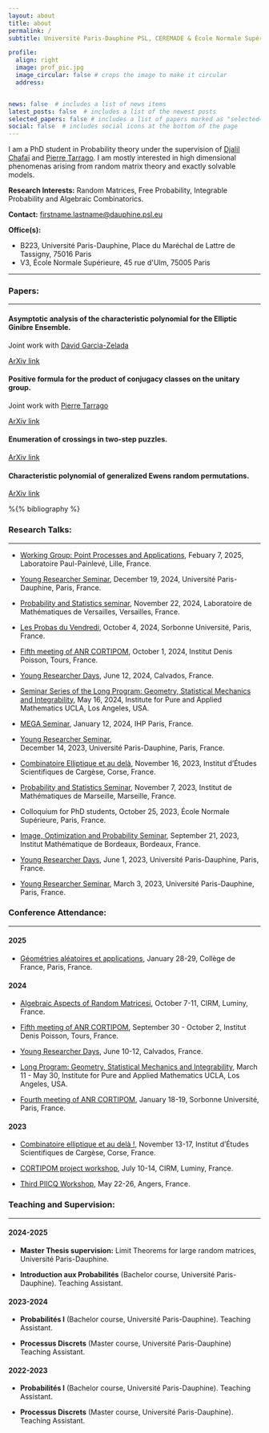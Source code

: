 ```yaml
---
layout: about
title: about
permalink: /
subtitle: Université Paris-Dauphine PSL, CEREMADE & École Normale Supérieure, DMA.

profile:
  align: right
  image: prof_pic.jpg
  image_circular: false # crops the image to make it circular
  address: 


news: false  # includes a list of news items
latest_posts: false  # includes a list of the newest posts
selected_papers: false # includes a list of papers marked as "selected={true}"
social: false  # includes social icons at the bottom of the page
---
```


I am a PhD student in Probability theory under the supervision of [Djalil Chafaï](https://djalil.chafai.net/wiki/) and [Pierre Tarrago](http://tarrago.perso.math.cnrs.fr). I am mostly interested in high dimensional phenomenas arising from random matrix theory and exactly solvable models. 

**Research Interests:** Random Matrices, Free Probability, Integrable Probability and Algebraic Combinatorics.

**Contact:** firstname.lastname@dauphine.psl.eu

**Office(s):** 
- B223, Université Paris-Dauphine, Place du Maréchal de Lattre de Tassigny, 75016 Paris
- V3, École Normale Supérieure, 45 rue d'Ulm, 75005 Paris

---

### Papers:
---


#### Asymptotic analysis of the characteristic polynomial for the Elliptic Ginibre Ensemble. 

Joint work with [David Garcìa-Zelada](https://davidgarciaz.wixsite.com/math)

[ArXiv link](http://arxiv.org/abs/2306.16720) 


#### Positive formula for the product of conjugacy classes on the unitary group.

Joint work with [Pierre Tarrago](https://tarrago.perso.math.cnrs.fr)

[ArXiv link](https://arxiv.org/abs/2405.06723)


#### Enumeration of crossings in two-step puzzles.

[ArXiv link](http://arxiv.org/abs/2411.08412)


#### Characteristic polynomial of generalized Ewens random permutations.

[ArXiv link](http://arxiv.org/abs/2504.01484)

  
%{% bibliography %}
 

### Research Talks:
---

- [Working Group: Point Processes and Applications](https://math.univ-lille.fr/agenda/groupes-de-travail), 
Febuary 7, 2025, Laboratoire Paul-Painlevé, Lille, France. 

- [Young Researcher Seminar](https://www.ceremade.dauphine.fr/en/seminars/young-researcher-seminar.html), 
December 19, 2024, Université Paris-Dauphine, Paris, France.

- [Probability and Statistics seminar](https://lmv.math.cnrs.fr/seminaires/seminaires/), November 22, 2024, 
Laboratoire de Mathématiques de Versailles, Versailles, France. 

- [Les Probas du Vendredi](https://www.lpsm.paris/seminaires/probasduvendredi/index), October 4, 2024, Sorbonne Université, Paris, France.

- [Fifth meeting of ANR CORTIPOM](https://idpoisson.fr/rostam/post/cortipom_automne_24/), October 1, 2024, Institut Denis Poisson, Tours, France. 

- [Young Researcher Days](https://sites.google.com/view/young-researchers-days/), June 12, 2024, Calvados, France.

- [Seminar Series of the Long Program: Geometry, Statistical Mechanics and Integrability](https://www.ipam.ucla.edu/programs/long-programs/geometry-statistical-mechanics-and-integrability/), 
May 16, 2024, Institute for Pure and Applied Mathematics UCLA, Los Angeles, USA.

- [MEGA Seminar](https://www.ceremade.dauphine.fr/dokuwiki/mega:seminaire), January 12, 2024, IHP Paris, France.

- [Young Researcher Seminar](https://www.ceremade.dauphine.fr/en/seminars/young-researcher-seminar.html),  
December 14, 2023, Université Paris-Dauphine, Paris, France.

- [Combinatoire Elliptique et au delà](https://cargesecombinepic.wp.imt.fr), November 16, 2023,
Institut d’Études Scientifiques de Cargèse, Corse, France.

- [Probability and Statistics Seminar](https://www.i2m.univ-amu.fr/agenda/seminaires/probabilites-et-statistique/), November 7, 2023,
Institut de Mathématiques de Marseille, Marseille, France.

- Colloquium for PhD students, October 25, 2023, École Normale Supérieure, Paris, France.

- [Image, Optimization and Probability Seminar](https://www.math.u-bordeaux.fr/imb/seminaire-images-optimisation-et-probabilites), 
September 21, 2023, Institut Mathématique de Bordeaux, Bordeaux, France. 

- [Young Researcher Days](https://young-researcher-days.github.io/presentations/), June 1, 2023, 
Université Paris-Dauphine, Paris, France.

- [Young Researcher Seminar](https://www.ceremade.dauphine.fr/en/seminars/young-researcher-seminar.html), March 3, 2023, 
Université Paris-Dauphine, Paris, France.


### Conference Attendance:
---

#### 2025

- [Géométries aléatoires et applications](https://www.college-de-france.fr/fr/agenda/colloque/geometries-aleatoires-et-applications), 
January 28-29, Collège de France, Paris, France.


#### 2024

- [Algebraic Aspects of Random Matricesi](https://conferences.cirm-math.fr/3052.html), October 7-11, CIRM, Luminy, France. 

- [Fifth meeting of ANR CORTIPOM](https://idpoisson.fr/rostam/post/cortipom_automne_24/), September 30 - October 2, Institut Denis Poisson, Tours, France. 

- [Young Researcher Days](https://sites.google.com/view/young-researchers-days/), June 10-12, Calvados, France.

- [Long Program: Geometry, Statistical Mechanics and Integrability](https://www.ipam.ucla.edu/programs/long-programs/geometry-statistical-mechanics-and-integrability/), 
March 11 - May 30, Institute for Pure and Applied Mathematics UCLA, Los Angeles, USA.

- [Fourth meeting of ANR CORTIPOM](https://tarrago.perso.math.cnrs.fr/Quatrieme_rencontre_ANR_Cortipom.html), January 18-19, Sorbonne Université, Paris, France. 


#### 2023

- [Combinatoire elliptique et au delà !](https://cargesecombinepic.wp.imt.fr), November 13-17, Institut d’Études Scientifiques de Cargèse, Corse, France. 

- [CORTIPOM project workshop](https://conferences.cirm-math.fr/2932.html), July 10-14, CIRM, Luminy, France. 

- [Third PIICQ Workshop](https://piicq.pages.math.cnrs.fr/PIICQW3/), May 22-26, Angers, France. 


### Teaching and Supervision: 
---

#### 2024-2025

- **Master Thesis supervision:** Limit Theorems for large random matrices, Université Paris-Dauphine. 

- **Introduction aux Probabilités** (Bachelor course, Université Paris-Dauphine). Teaching Assistant.

#### 2023-2024

- **Probabilités I** (Bachelor course, Université Paris-Dauphine). Teaching Assistant.

- **Processus Discrets** (Master course, Université Paris-Dauphine) Teaching Assistant. 

#### 2022-2023

- **Probabilités I** (Bachelor course, Université Paris-Dauphine). Teaching Assistant.

- **Processus Discrets** (Master course, Université Paris-Dauphine). Teaching Assistant. 



